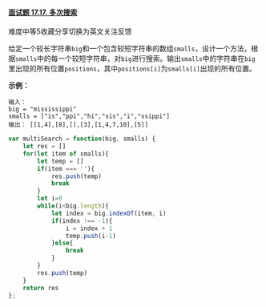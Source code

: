#### [面试题 17.17. 多次搜索](https://leetcode-cn.com/problems/multi-search-lcci/)

难度中等5收藏分享切换为英文关注反馈

给定一个较长字符串`big`和一个包含较短字符串的数组`smalls`，设计一个方法，根据`smalls`中的每一个较短字符串，对`big`进行搜索。输出`smalls`中的字符串在`big`里出现的所有位置`positions`，其中`positions[i]`为`smalls[i]`出现的所有位置。

**示例：**

```
输入：
big = "mississippi"
smalls = ["is","ppi","hi","sis","i","ssippi"]
输出： [[1,4],[8],[],[3],[1,4,7,10],[5]]
```

```javascript
var multiSearch = function(big, smalls) {
    let res = []
    for(let item of smalls){
        let temp = []
        if(item === ''){
            res.push(temp)
            break
        }
        let i=0
        while(i<big.length){
            let index = big.indexOf(item, i)
            if(index !== -1){
                i = index + 1
                temp.push(i-1)
            }else{
                break
            }
        }
        res.push(temp)
    }
    return res
};
```

